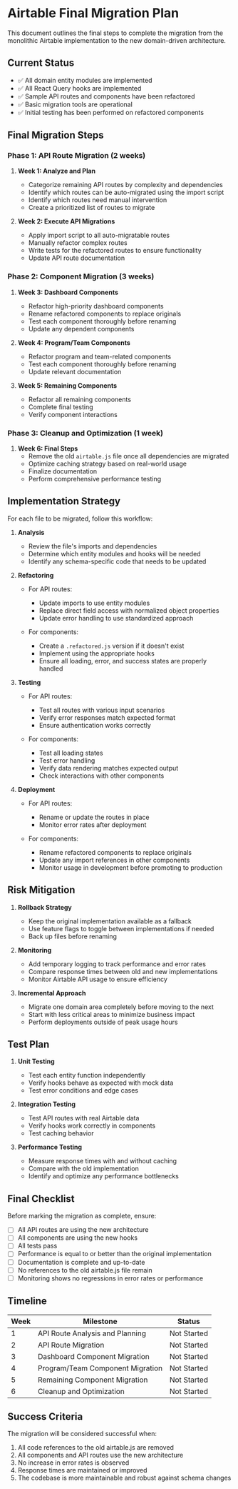 # Airtable Final Migration Plan

This document outlines the final steps to complete the migration from the monolithic Airtable implementation to the new domain-driven architecture.

## Current Status

- ✅ All domain entity modules are implemented
- ✅ All React Query hooks are implemented
- ✅ Sample API routes and components have been refactored
- ✅ Basic migration tools are operational
- ✅ Initial testing has been performed on refactored components

## Final Migration Steps

### Phase 1: API Route Migration (2 weeks)

1. **Week 1: Analyze and Plan**
   - Categorize remaining API routes by complexity and dependencies
   - Identify which routes can be auto-migrated using the import script
   - Identify which routes need manual intervention
   - Create a prioritized list of routes to migrate

2. **Week 2: Execute API Migrations**
   - Apply import script to all auto-migratable routes
   - Manually refactor complex routes
   - Write tests for the refactored routes to ensure functionality
   - Update API route documentation

### Phase 2: Component Migration (3 weeks)

1. **Week 3: Dashboard Components**
   - Refactor high-priority dashboard components
   - Rename refactored components to replace originals
   - Test each component thoroughly before renaming
   - Update any dependent components

2. **Week 4: Program/Team Components**
   - Refactor program and team-related components
   - Test each component thoroughly before renaming
   - Update relevant documentation

3. **Week 5: Remaining Components**
   - Refactor all remaining components
   - Complete final testing
   - Verify component interactions

### Phase 3: Cleanup and Optimization (1 week)

1. **Week 6: Final Steps**
   - Remove the old `airtable.js` file once all dependencies are migrated
   - Optimize caching strategy based on real-world usage
   - Finalize documentation
   - Perform comprehensive performance testing

## Implementation Strategy

For each file to be migrated, follow this workflow:

1. **Analysis**
   - Review the file's imports and dependencies
   - Determine which entity modules and hooks will be needed
   - Identify any schema-specific code that needs to be updated

2. **Refactoring**
   - For API routes:
     - Update imports to use entity modules
     - Replace direct field access with normalized object properties
     - Update error handling to use standardized approach
   
   - For components:
     - Create a `.refactored.js` version if it doesn't exist
     - Implement using the appropriate hooks
     - Ensure all loading, error, and success states are properly handled

3. **Testing**
   - For API routes:
     - Test all routes with various input scenarios
     - Verify error responses match expected format
     - Ensure authentication works correctly
   
   - For components:
     - Test all loading states
     - Test error handling
     - Verify data rendering matches expected output
     - Check interactions with other components

4. **Deployment**
   - For API routes:
     - Rename or update the routes in place
     - Monitor error rates after deployment
   
   - For components:
     - Rename refactored components to replace originals
     - Update any import references in other components
     - Monitor usage in development before promoting to production

## Risk Mitigation

1. **Rollback Strategy**
   - Keep the original implementation available as a fallback
   - Use feature flags to toggle between implementations if needed
   - Back up files before renaming

2. **Monitoring**
   - Add temporary logging to track performance and error rates
   - Compare response times between old and new implementations
   - Monitor Airtable API usage to ensure efficiency

3. **Incremental Approach**
   - Migrate one domain area completely before moving to the next
   - Start with less critical areas to minimize business impact
   - Perform deployments outside of peak usage hours

## Test Plan

1. **Unit Testing**
   - Test each entity function independently
   - Verify hooks behave as expected with mock data
   - Test error conditions and edge cases

2. **Integration Testing**
   - Test API routes with real Airtable data
   - Verify hooks work correctly in components
   - Test caching behavior

3. **Performance Testing**
   - Measure response times with and without caching
   - Compare with the old implementation
   - Identify and optimize any performance bottlenecks

## Final Checklist

Before marking the migration as complete, ensure:

- [ ] All API routes are using the new architecture
- [ ] All components are using the new hooks
- [ ] All tests pass
- [ ] Performance is equal to or better than the original implementation
- [ ] Documentation is complete and up-to-date
- [ ] No references to the old airtable.js file remain
- [ ] Monitoring shows no regressions in error rates or performance

## Timeline

| Week | Milestone | Status |
|------|-----------|--------|
| 1    | API Route Analysis and Planning | Not Started |
| 2    | API Route Migration | Not Started |
| 3    | Dashboard Component Migration | Not Started |
| 4    | Program/Team Component Migration | Not Started |
| 5    | Remaining Component Migration | Not Started |
| 6    | Cleanup and Optimization | Not Started |

## Success Criteria

The migration will be considered successful when:

1. All code references to the old airtable.js are removed
2. All components and API routes use the new architecture
3. No increase in error rates is observed
4. Response times are maintained or improved
5. The codebase is more maintainable and robust against schema changes